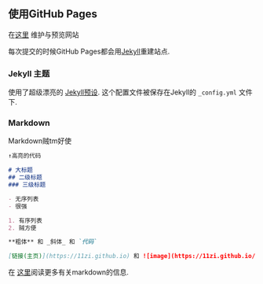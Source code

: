 ## 使用GitHub Pages

在[这里](https://github.com/11zi/11zi.github.io/edit/master/README.md) 维护与预览网站

每次提交的时候GitHub Pages都会用[Jekyll](https://jekyllrb.com/)重建站点.

### Jekyll 主题

使用了超级漂亮的 [Jekyll预设](https://github.com/11zi/11zi.github.io/settings). 这个配置文件被保存在Jekyll的 `_config.yml` 文件下.

### Markdown

Markdown贼tm好使

```markdown
↑高亮的代码

# 大标题
## 二级标题
### 三级标题

- 无序列表
- 很强

1. 有序列表
2. 贼方便

**粗体** 和 _斜体_ 和 `代码`

[链接(主页)](https://11zi.github.io) 和 ![image](https://11zi.github.io/icon.png)
```

在 [这里](https://guides.github.com/features/mastering-markdown/)阅读更多有关markdown的信息.


